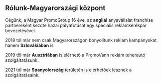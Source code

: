 ## Rólunk-Magyarországi központ

Cégünk, a Magyar PromoGroup 16 éve, az **angliai** anyavállalat franchise partnereként kezdte hazai pályafutását egy speciális reklámkerékpár bevezetésével.

2018 tól már nem csak Magyarországon bonyolítunk reklám kampányokat hanem **Szlovákiában** is
  
2019 től már **Ausztriában** is elérhető a PromoVann reklám teherautó szolgáltatásunk.   

2021 tól már **Spanyolország** területén is elérhetőek lesznek a szolgáltatásaink.
